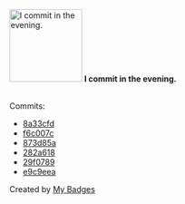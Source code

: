 <img src="https://my-badges.github.io/my-badges/evening-commits.png" alt="I commit in the evening." title="I commit in the evening." width="128">
<strong>I commit in the evening.</strong>
<br><br>

Commits:

- <a href="https://github.com/lexxns/TerraformBuilder/commit/8a33cfda0e53cd0fa6a0b20f4c4ee27202b3545d">8a33cfd</a>
- <a href="https://github.com/lexxns/TerraformBuilder/commit/f6c007c509f5676a9531fa48aa5260262eebe42d">f6c007c</a>
- <a href="https://github.com/lexxns/TerraformBuilder/commit/873d85a5fe804f9130cfefb495c60512bbca323b">873d85a</a>
- <a href="https://github.com/lexxns/TerraformBuilder/commit/282a6189f5d1b4361e656fd8740afa24ecba96e6">282a618</a>
- <a href="https://github.com/lexxns/TerraformBuilder/commit/29f07894c7a60f426289e19f6d411470097468e9">29f0789</a>
- <a href="https://github.com/lexxns/TerraformBuilder/commit/e9c9eea733e79088b241f1353273584cd1a64a69">e9c9eea</a>


Created by <a href="https://github.com/my-badges/my-badges">My Badges</a>